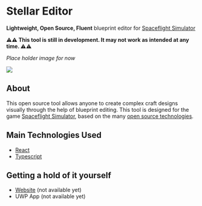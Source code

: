 # Stellar Editor
**Lightweight, Open Source, Fluent** blueprint editor for [Spaceflight Simulator](https://play.google.com/store/apps/details?id=com.StefMorojna.SpaceflightSimulator)

**⚠⚠ This tool is still in development. It may not work as intended at any time. ⚠⚠**

*Place holder image for now*

![](https://via.placeholder.com/350x150)

## About
This open source tool allows anyone to create complex craft designs visually through the help of blueprint editing. This tool is designed for the game [Spaceflight Simulator](https://play.google.com/store/apps/details?id=com.StefMorojna.SpaceflightSimulator), based on the many [open source technologies](#main-technologies-used).

## Main Technologies Used
- [React](https://reactjs.org/)
- [Typescript](https://www.typescriptlang.org/)

## Getting a hold of it yourself
- [Website](http://coolabhi1290.github.io/Stellar-Editor) (not available yet)
- UWP App (not available yet)